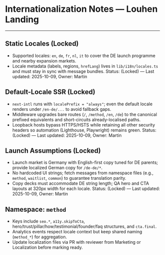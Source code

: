# Internationalization Notes — Louhen Landing

---

## Static Locales (Locked)

- Supported locales: `en`, `de`, `fr`, `nl`, `it` to cover the DE launch programme and nearby expansion markets.
- Locale metadata (labels, regions, `hrefLang`) lives in `lib/i18n/locales.ts` and must stay in sync with message bundles.
  Status: (Locked) — Last updated: 2025-10-09, Owner: Martin

## Default-Locale SSR (Locked)

- `next-intl` runs with `localePrefix = "always"`; even the default locale renders under `/en-de/...` to avoid fallback gaps.
- Middleware upgrades bare routes (`/`, `/method`, `/en`, `/de`) to the canonical prefixed equivalents and short-circuits already-localised paths.
- Loopback hosts bypass HTTPS/HSTS while retaining all other security headers so automation (Lighthouse, Playwright) remains green.
  Status: (Locked) — Last updated: 2025-10-09, Owner: Martin

## Launch Assumptions (Locked)

- Launch market is Germany with English-first copy tuned for DE parents; provide localized German copy for `/de-de/*`.
- No hardcoded UI strings; fetch messages from namespace files (e.g., `method`, `waitlist`, `common`) to guarantee translation parity.
- Copy decks must accommodate DE string length; QA hero and CTA layouts at 320px width for each locale.
  Status: (Locked) — Last updated: 2025-10-09, Owner: Martin

## Namespace: `method`

- Keys include `seo.*`, `a11y.skipToCta`, hero/trust/pillar/how/testimonial/founder/faq structures, and `cta.final`.
- Analytics events respect locale context but keep shared naming (`method_*`) for aggregation.
- Update localization files via PR with reviewer from Marketing or Localization before marking ready.
